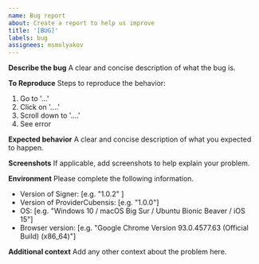 ```yaml
---
name: Bug report
about: Create a report to help us improve
title: '[BUG]'
labels: bug
assignees: msmolyakov
---
```


**Describe the bug**
A clear and concise description of what the bug is.

**To Reproduce**
Steps to reproduce the behavior:

1. Go to '...'
2. Click on '....'
3. Scroll down to '....'
4. See error

**Expected behavior**
A clear and concise description of what you expected to happen.

**Screenshots**
If applicable, add screenshots to help explain your problem.

**Environment**
Please complete the following information.

- Version of Signer: [e.g. "1.0.2" ]
- Version of ProviderCubensis: [e.g. "1.0.0"]
- OS: [e.g. "Windows 10 / macOS Big Sur / Ubuntu Bionic Beaver / iOS 15"]
- Browser version: [e.g. "Google Chrome Version 93.0.4577.63 (Official Build) (x86_64)"]

**Additional context**
Add any other context about the problem here.
